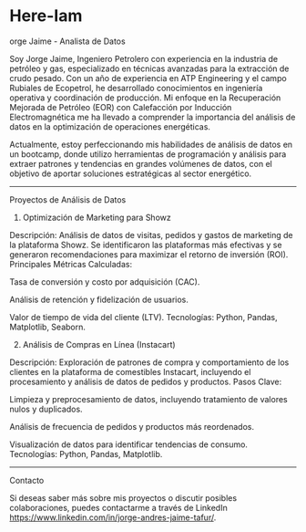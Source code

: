# Here-Iam
orge Jaime - Analista de Datos

Soy Jorge Jaime, Ingeniero Petrolero con experiencia en la industria de petróleo y gas, especializado en técnicas avanzadas para la extracción de crudo pesado. Con un año de experiencia en ATP Engineering y el campo Rubiales de Ecopetrol, he desarrollado conocimientos en ingeniería operativa y coordinación de producción. Mi enfoque en la Recuperación Mejorada de Petróleo (EOR) con Calefacción por Inducción Electromagnética me ha llevado a comprender la importancia del análisis de datos en la optimización de operaciones energéticas.

Actualmente, estoy perfeccionando mis habilidades de análisis de datos en un bootcamp, donde utilizo herramientas de programación y análisis para extraer patrones y tendencias en grandes volúmenes de datos, con el objetivo de aportar soluciones estratégicas al sector energético.


---

Proyectos de Análisis de Datos

1. Optimización de Marketing para Showz

Descripción: Análisis de datos de visitas, pedidos y gastos de marketing de la plataforma Showz. Se identificaron las plataformas más efectivas y se generaron recomendaciones para maximizar el retorno de inversión (ROI).
Principales Métricas Calculadas:

Tasa de conversión y costo por adquisición (CAC).

Análisis de retención y fidelización de usuarios.

Valor de tiempo de vida del cliente (LTV).
Tecnologías: Python, Pandas, Matplotlib, Seaborn.


2. Análisis de Compras en Línea (Instacart)

Descripción: Exploración de patrones de compra y comportamiento de los clientes en la plataforma de comestibles Instacart, incluyendo el procesamiento y análisis de datos de pedidos y productos.
Pasos Clave:

Limpieza y preprocesamiento de datos, incluyendo tratamiento de valores nulos y duplicados.

Análisis de frecuencia de pedidos y productos más reordenados.

Visualización de datos para identificar tendencias de consumo.
Tecnologías: Python, Pandas, Matplotlib.



---

Contacto

Si deseas saber más sobre mis proyectos o discutir posibles colaboraciones, puedes contactarme a través de LinkedIn https://www.linkedin.com/in/jorge-andres-jaime-tafur/.
